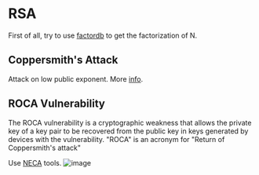 # RSA

First of all, try to use [factordb](http://factordb.com/) to get the factorization of N.

## Coppersmith's Attack
Attack on low public exponent.
More [info](https://en.wikipedia.org/wiki/Coppersmith%27s_attack).

## ROCA Vulnerability
The ROCA vulnerability is a cryptographic weakness that allows the private key of a key pair to be recovered from the public key in keys generated by devices with the vulnerability. "ROCA" is an acronym for "Return of Coppersmith's attack"

Use [NECA](https://gitlab.com/parfaittolefo23/astuces-et-write-up-ctf/-/blob/main/Tools/neca) tools.
![image](https://github.com/frendysanusi05/CTF-Journey/assets/92145413/c3d59fd8-6428-477e-a734-796052141fae)
